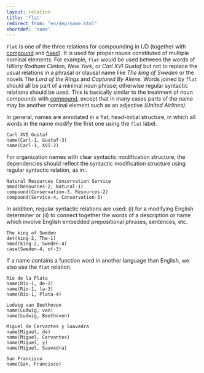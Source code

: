 ```yaml
---
layout: relation
title: 'flat'
redirect_from: "en/dep/name.html"
shortdef: 'name'
---
```


`flat` is one of the three relations for compounding in UD (together
with [compound]() and [fixed]()).
It is used for proper nouns constituted of multiple nominal
elements. For example, `flat` would be used between the words of
_Hillary Rodham Clinton, New York,_ or _Carl XVI Gustaf_ but not to
replace the usual relations in a phrasal or clausal name like _The
king of Sweden_ or the novels _The Lord of the Rings_ and _Captured By
Aliens._
Words joined by `flat` should all be part of a minimal noun phrase;
otherwise regular syntactic relations should be used.  This is
basically similar to the treatment of noun compounds with
[compound](), except that in many cases parts of the name may be
another nominal element such as an adjective _(United Airlines)._

In general, names are annotated in a flat, head-initial structure, in
which all words in the name modify the first one using the `flat`
label.

~~~ sdparse
Carl XVI Gustaf
name(Carl-1, Gustaf-3)
name(Carl-1, XVI-2)
~~~

For organization names with clear syntactic modification structure, the dependencies should reflect the syntactic modification structure using regular syntactic relation, as in:.

~~~ sdparse
Natural Resources Conservation Service
amod(Resources-2, Natural-1)
compound(Conservation-3, Resources-2)
compound(Service-4, Conservation-3)
~~~

In addition, regular syntactic relations are used:
(i) for a modifying English determiner or
(ii) to connect together the words of a description or name which involve English embedded prepositional phrases, sentences, etc.

~~~ sdparse
The king of Sweden
det(king-2, The-1)
nmod(king-2, Sweden-4)
case(Sweden-4, of-3)
~~~



If a name contains a function word in another language than English, we also use the `flat` relation.

~~~ sdparse
Río de la Plata
name(Río-1, de-2)
name(Río-1, la-3)
name(Río-1, Plata-4)
~~~

~~~ sdparse
Ludwig van Beethoven
name(Ludwig, van)
name(Ludwig, Beethoven)

~~~

~~~ sdparse
Miguel de Cervantes y Saavedra
name(Miguel, de)
name(Miguel, Cervantes)
name(Miguel, y)
name(Miguel, Saavedra)
~~~

~~~ sdparse
San Francisco
name(San, Francisco)
~~~
